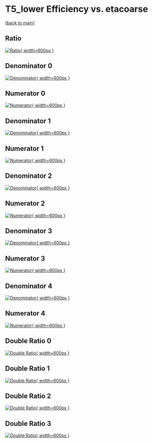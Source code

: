 # T5_lower Efficiency vs. etacoarse

[[back to main](./)]



## Ratio

[![Ratio](../mtv/var/T5_lower_vtr_211_0_eff_etacoarse.png){ width=600px }](../mtv/var/T5_lower_vtr_211_0_eff_etacoarse.pdf)

## Denominator 0

[![Denominator](../mtv/den/T5_lower_vtr_211_0_eff_etacoarse_den0.png){ width=600px }](../mtv/den/T5_lower_vtr_211_0_eff_etacoarse_den0.pdf)

## Numerator 0

[![Numerator](../mtv/num/T5_lower_vtr_211_0_eff_etacoarse_num0.png){ width=600px }](../mtv/num/T5_lower_vtr_211_0_eff_etacoarse_num0.pdf)

## Denominator 1

[![Denominator](../mtv/den/T5_lower_vtr_211_0_eff_etacoarse_den1.png){ width=600px }](../mtv/den/T5_lower_vtr_211_0_eff_etacoarse_den1.pdf)

## Numerator 1

[![Numerator](../mtv/num/T5_lower_vtr_211_0_eff_etacoarse_num1.png){ width=600px }](../mtv/num/T5_lower_vtr_211_0_eff_etacoarse_num1.pdf)

## Denominator 2

[![Denominator](../mtv/den/T5_lower_vtr_211_0_eff_etacoarse_den2.png){ width=600px }](../mtv/den/T5_lower_vtr_211_0_eff_etacoarse_den2.pdf)

## Numerator 2

[![Numerator](../mtv/num/T5_lower_vtr_211_0_eff_etacoarse_num2.png){ width=600px }](../mtv/num/T5_lower_vtr_211_0_eff_etacoarse_num2.pdf)

## Denominator 3

[![Denominator](../mtv/den/T5_lower_vtr_211_0_eff_etacoarse_den3.png){ width=600px }](../mtv/den/T5_lower_vtr_211_0_eff_etacoarse_den3.pdf)

## Numerator 3

[![Numerator](../mtv/num/T5_lower_vtr_211_0_eff_etacoarse_num3.png){ width=600px }](../mtv/num/T5_lower_vtr_211_0_eff_etacoarse_num3.pdf)

## Denominator 4

[![Denominator](../mtv/den/T5_lower_vtr_211_0_eff_etacoarse_den4.png){ width=600px }](../mtv/den/T5_lower_vtr_211_0_eff_etacoarse_den4.pdf)

## Numerator 4

[![Numerator](../mtv/num/T5_lower_vtr_211_0_eff_etacoarse_num4.png){ width=600px }](../mtv/num/T5_lower_vtr_211_0_eff_etacoarse_num4.pdf)

## Double Ratio 0

[![Double Ratio](../mtv/ratio/T5_lower_vtr_211_0_eff_etacoarse_ratio0.png){ width=600px }](../mtv/ratio/T5_lower_vtr_211_0_eff_etacoarse_ratio0.pdf)

## Double Ratio 1

[![Double Ratio](../mtv/ratio/T5_lower_vtr_211_0_eff_etacoarse_ratio1.png){ width=600px }](../mtv/ratio/T5_lower_vtr_211_0_eff_etacoarse_ratio1.pdf)

## Double Ratio 2

[![Double Ratio](../mtv/ratio/T5_lower_vtr_211_0_eff_etacoarse_ratio2.png){ width=600px }](../mtv/ratio/T5_lower_vtr_211_0_eff_etacoarse_ratio2.pdf)

## Double Ratio 3

[![Double Ratio](../mtv/ratio/T5_lower_vtr_211_0_eff_etacoarse_ratio3.png){ width=600px }](../mtv/ratio/T5_lower_vtr_211_0_eff_etacoarse_ratio3.pdf)

